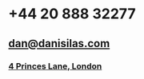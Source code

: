 # +44 20 888 32277
## [dan@danisilas.com](mailto:dan@danisilas.com)
### [4 Princes Lane, London](https://google.com/maps/?q=4+Princes+Lane%2C+London)
